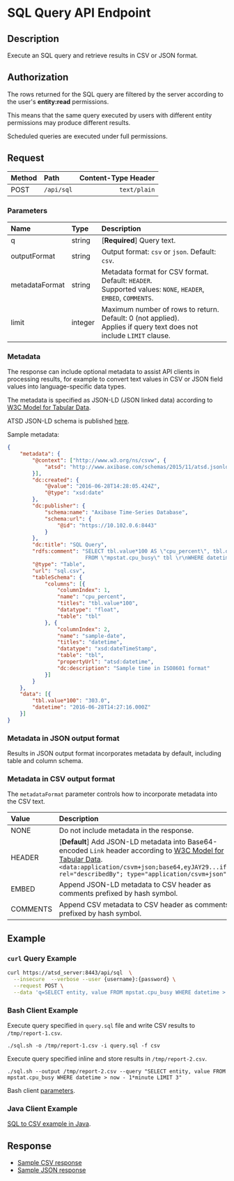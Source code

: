 # SQL Query API Endpoint

## Description 

Execute an SQL query and retrieve results in CSV or JSON format.

## Authorization

The rows returned for the SQL query are filtered by the server according to the user's **entity:read** permissions.

This means that the same query executed by users with different entity permissions may produce different results.

Scheduled queries are executed under full permissions.

## Request

| **Method** | **Path** | **Content-Type Header**|
|:---|:---|---:|
| POST | `/api/sql` | `text/plain` |

### Parameters

| **Name**| **Type** | **Description** |
|:---|:---|:---|
| q | string | [**Required**] Query text. |
| outputFormat | string | Output format: `csv` or `json`. Default: `csv`. |
| metadataFormat | string | Metadata format for CSV format. Default: `HEADER`. <br>Supported values: `NONE`, `HEADER`, `EMBED`, `COMMENTS`. |
| limit | integer | Maximum number of rows to return. Default: 0 (not applied).<br>Applies if query text does not include `LIMIT` clause.  |

### Metadata

The response can include optional metadata to assist API clients in processing results, for example to convert text values in CSV or JSON field values into language-specific data types.

The metadata is specified as JSON-LD (JSON linked data) according to [W3C Model for Tabular Data](https://www.w3.org/TR/tabular-data-model/).

ATSD JSON-LD schema is published [here](http://www.axibase.com/schemas/2015/11/atsd.jsonld).

Sample metadata:

```json
{
	"metadata": {
		"@context": ["http://www.w3.org/ns/csvw", {
			"atsd": "http://www.axibase.com/schemas/2015/11/atsd.jsonld#"
		}],
		"dc:created": {
			"@value": "2016-06-28T14:28:05.424Z",
			"@type": "xsd:date"
		},
		"dc:publisher": {
			"schema:name": "Axibase Time-Series Database",
			"schema:url": {
				"@id": "https://10.102.0.6:8443"
			}
		},
		"dc:title": "SQL Query",
		"rdfs:comment": "SELECT tbl.value*100 AS \"cpu_percent\", tbl.datetime 'sample-date'\r\n  
		                 FROM \"mpstat.cpu_busy\" tbl \r\nWHERE datetime > now - 1*MINUTE",
		"@type": "Table",
		"url": "sql.csv",
		"tableSchema": {
			"columns": [{
				"columnIndex": 1,
				"name": "cpu_percent",
				"titles": "tbl.value*100",
				"datatype": "float",
				"table": "tbl"
			}, {
				"columnIndex": 2,
				"name": "sample-date",
				"titles": "datetime",
				"datatype": "xsd:dateTimeStamp",
				"table": "tbl",
				"propertyUrl": "atsd:datetime",
				"dc:description": "Sample time in ISO8601 format"
			}]
		}
	},
	"data": [{
		"tbl.value*100": "303.0",
		"datetime": "2016-06-28T14:27:16.000Z"
	}]
}
```

### Metadata in JSON output format

Results in JSON output format incorporates metadata by default, including table and column schema.

### Metadata in CSV output format

The `metadataFormat` parameter controls how to incorporate metadata into the CSV text.

| **Value**| **Description** |
|:---|:---|
| NONE | Do not include metadata in the response. |
| HEADER | [**Default**] Add JSON-LD metadata into Base64-encoded `Link` header according to [W3C Model for Tabular Data](http://w3c.github.io/csvw/syntax/#link-header).<br>`<data:application/csvm+json;base64,eyJAY29...ifX0=>; rel="describedBy"; type="application/csvm+json"`|
| EMBED | Append JSON-LD metadata to CSV header as comments prefixed by hash symbol. |
| COMMENTS | Append CSV metadata to CSV header as comments prefixed by hash symbol. |

## Example

### `curl` Query Example

```sh
curl https://atsd_server:8443/api/sql  \
  --insecure  --verbose --user {username}:{password} \
  --request POST \
  --data 'q=SELECT entity, value FROM mpstat.cpu_busy WHERE datetime > now - 1*MINUTE'
```

### Bash Client Example

Execute query specified in `query.sql` file and write CSV results to `/tmp/report-1.csv`.

```ls
./sql.sh -o /tmp/report-1.csv -i query.sql -f csv
```

Execute query specified inline and store results in `/tmp/report-2.csv`.

```ls
./sql.sh --output /tmp/report-2.csv --query "SELECT entity, value FROM mpstat.cpu_busy WHERE datetime > now - 1*minute LIMIT 3"
```

Bash client [parameters](client/README.md).

### Java Client Example
 
[SQL to CSV example in Java](client/SqlCsvExample.java).

## Response

* [Sample CSV response](sql.csv)
* [Sample JSON response](sql.json)

